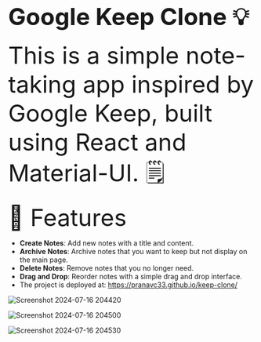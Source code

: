 # <font size="24">Google Keep Clone 💡</font>

<font size="16">This is a simple note-taking app inspired by Google Keep, built using React and Material-UI. 🗒️</font>

<font size="16">🚀 Features</font>
- **Create Notes**: Add new notes with a title and content.
- **Archive Notes**: Archive notes that you want to keep but not display on the main page.
- **Delete Notes**: Remove notes that you no longer need.
- **Drag and Drop**: Reorder notes with a simple drag and drop interface.
- The project is deployed at: https://pranavc33.github.io/keep-clone/




![Screenshot 2024-07-16 204420](https://github.com/user-attachments/assets/43c07aa4-5112-46ec-bc12-334707d06f46)

![Screenshot 2024-07-16 204500](https://github.com/user-attachments/assets/26f0a3cc-edac-4210-a588-541be27ecfa3)

![Screenshot 2024-07-16 204530](https://github.com/user-attachments/assets/043121b6-9b50-46d1-bf40-8bd6d87b6f66)

